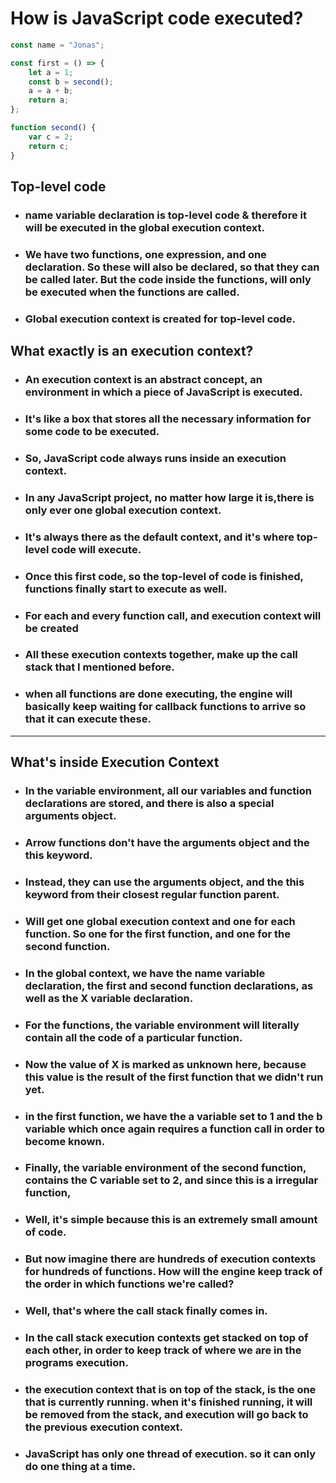 # How is JavaScript code executed?
```Javascript
const name = "Jonas";

const first = () => {
    let a = 1;
    const b = second();
    a = a + b;
    return a;
};

function second() {
    var c = 2;
    return c;
}
```
## Top-level code
* ### name variable declaration is top-level code & therefore it will be executed in the global execution context.
* ### We have two functions, one expression, and one declaration. So these will also be declared, so that they can be called later. But the code inside the functions, will only be executed when the functions are called.
* ### Global execution context is created for top-level code.

## What exactly is an execution context?
* ### An execution context is an abstract concept, an environment in which a piece of JavaScript is executed.
* ### It's like a box that stores all the necessary information for some code to be executed.
* ### So, JavaScript code always runs inside an execution context.
* ### In any JavaScript project, no matter how large it is,there is only ever one global execution context.
* ### It's always there as the default context, and it's where top-level code will execute.
* ### Once this first code, so the top-level of code is finished, functions finally start to execute as well.
* ### For each and every function call, and execution context will be created
* ### All these execution contexts together, make up the call stack that I mentioned before.
* ### when all functions are done executing, the engine will basically keep waiting for callback functions to arrive so that it can execute these.
---
## What's inside Execution Context

* ### In the variable environment, all our variables and function declarations are stored, and there is also a special arguments object. 
* ### Arrow functions don't have the arguments object and the this keyword.
* ### Instead, they can use the arguments object, and the this keyword from their closest regular function parent.
* ### Will get one global execution context and one for each function. So one for the first function, and one for the second function.
* ### In the global context, we have the name variable declaration, the first and second function declarations, as well as the X variable declaration.
* ### For the functions, the variable environment will literally contain all the code of a particular function.
* ### Now the value of X is marked as unknown here, because this value is the result of the first function that we didn't run yet.

* ### in the first function, we have the a variable set to 1 and the b variable which once again requires a function call in order to become known.
* ### Finally, the variable environment of the second function, contains the C variable set to 2, and since this is a irregular function,
* ### Well, it's simple because this is an extremely small amount of code.
* ### But now imagine there are hundreds of execution contexts for hundreds of functions. How will the engine keep track of the order in which functions we're called?
* ### Well, that's where the call stack finally comes in.
* ### In the call stack execution contexts get stacked on top of each other, in order to keep track of where we are in the programs execution.
* ### the execution context that is on top of the stack, is the one that is currently running. when it's finished running, it will be removed from the stack, and execution will go back to the previous execution context.
* ### JavaScript has only one thread of execution. so it can only do one thing at a time.


